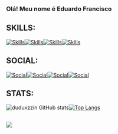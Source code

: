### Olá! Meu nome é Eduardo Francisco  

## SKILLS:

[![Skills](https://img.shields.io/badge/Python-3776AB?style=for-the-badge&logo=python&logoColor=white)]()[![Skills](https://img.shields.io/badge/JavaScript-323330?style=for-the-badge&logo=javascript&logoColor=F7DF1)]()[![Skills](https://img.shields.io/badge/HTML5-E34F26?style=for-the-badge&logo=html5&logoColor=white)]()[![Skills](https://img.shields.io/badge/CSS3-1572B6?style=for-the-badge&logo=css3&logoColor=white)]()

## SOCIAL:

[![Social](https://img.shields.io/badge/LinkedIn-0077B5?style=for-the-badge&logo=linkedin&logoColor=white)](https://www.linkedin.com/in/eduardo-francisco-b78139356/)[![Social](https://img.shields.io/badge/Instagram-E4405F?style=for-the-badge&logo=instagram&logoColor=white)](https://www.instagram.com/duduxzzin/)[![Social](https://img.shields.io/badge/WhatsApp-25D366?style=for-the-badge&logo=whatsapp&logoColor=white)](https://web.whatsapp.com)[![Social](https://img.shields.io/badge/Gmail-D14836?style=for-the-badge&logo=gmail&logoColor=white)](https://mail.google.com/mail/u)

## STATS:
![duduxzzin GitHub stats](https://github-readme-stats.vercel.app/api?username=duduxzzin&show_icons=true&theme=dark)[![Top Langs](https://github-readme-stats.vercel.app/api/top-langs/?username=duduxzzin&layout_donut=true&theme=dark)](https://github.com/duduxzzin/github-readme-stats)

##
![](https://i.gifer.com/Q5N4.gif)


